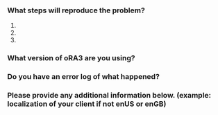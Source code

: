 ### What steps will reproduce the problem?  
1.  
2.  
3.  

### What version of oRA3 are you using?


### Do you have an error log of what happened?


### Please provide any additional information below. (example: localization of your client if not enUS or enGB)
